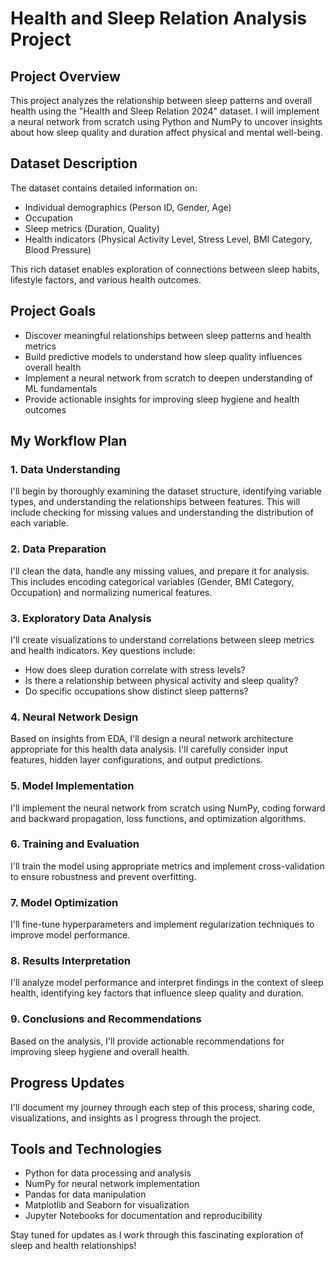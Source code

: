 # Health and Sleep Relation Analysis Project

## Project Overview

This project analyzes the relationship between sleep patterns and overall health using the "Health and Sleep Relation 2024" dataset. I will implement a neural network from scratch using Python and NumPy to uncover insights about how sleep quality and duration affect physical and mental well-being.

## Dataset Description

The dataset contains detailed information on:
- Individual demographics (Person ID, Gender, Age)
- Occupation
- Sleep metrics (Duration, Quality)
- Health indicators (Physical Activity Level, Stress Level, BMI Category, Blood Pressure)

This rich dataset enables exploration of connections between sleep habits, lifestyle factors, and various health outcomes.

## Project Goals

- Discover meaningful relationships between sleep patterns and health metrics
- Build predictive models to understand how sleep quality influences overall health
- Implement a neural network from scratch to deepen understanding of ML fundamentals
- Provide actionable insights for improving sleep hygiene and health outcomes

## My Workflow Plan

### 1. Data Understanding
I'll begin by thoroughly examining the dataset structure, identifying variable types, and understanding the relationships between features. This will include checking for missing values and understanding the distribution of each variable.

### 2. Data Preparation
I'll clean the data, handle any missing values, and prepare it for analysis. This includes encoding categorical variables (Gender, BMI Category, Occupation) and normalizing numerical features.

### 3. Exploratory Data Analysis
I'll create visualizations to understand correlations between sleep metrics and health indicators. Key questions include:
- How does sleep duration correlate with stress levels?
- Is there a relationship between physical activity and sleep quality?
- Do specific occupations show distinct sleep patterns?

### 4. Neural Network Design
Based on insights from EDA, I'll design a neural network architecture appropriate for this health data analysis. I'll carefully consider input features, hidden layer configurations, and output predictions.

### 5. Model Implementation
I'll implement the neural network from scratch using NumPy, coding forward and backward propagation, loss functions, and optimization algorithms.

### 6. Training and Evaluation
I'll train the model using appropriate metrics and implement cross-validation to ensure robustness and prevent overfitting.

### 7. Model Optimization
I'll fine-tune hyperparameters and implement regularization techniques to improve model performance.

### 8. Results Interpretation
I'll analyze model performance and interpret findings in the context of sleep health, identifying key factors that influence sleep quality and duration.

### 9. Conclusions and Recommendations
Based on the analysis, I'll provide actionable recommendations for improving sleep hygiene and overall health.

## Progress Updates

I'll document my journey through each step of this process, sharing code, visualizations, and insights as I progress through the project.

## Tools and Technologies

- Python for data processing and analysis
- NumPy for neural network implementation
- Pandas for data manipulation
- Matplotlib and Seaborn for visualization
- Jupyter Notebooks for documentation and reproducibility

Stay tuned for updates as I work through this fascinating exploration of sleep and health relationships!
